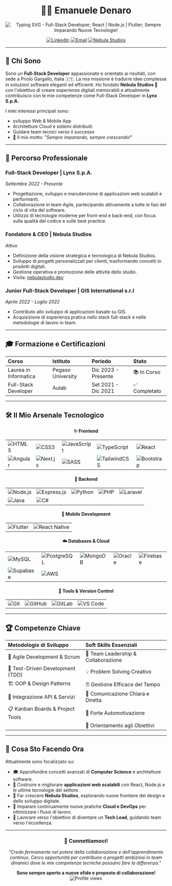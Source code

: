 <div align="center">

# 👨‍💻 Emanuele Denaro

<img src="https://readme-typing-svg.herokuapp.com?font=Fira+Code&weight=600&size=28&pause=1000&color=00D8FF&center=true&vCenter=true&width=600&lines=Full-Stack+Developer;React+%7C+Node.js+%7C+Flutter;Sempre+Imparando+Nuove+Tecnologie!" alt="Typing SVG - Full-Stack Developer; React | Node.js | Flutter; Sempre Imparando Nuove Tecnologie!" />

<p>
  <a href="https://www.linkedin.com/in/emanuele-denaro/" target="_blank"><img src="https://img.shields.io/badge/-LinkedIn-0077B5?style=for-the-badge&logo=linkedin&logoColor=white" alt="LinkedIn"></a>
  <a href="mailto:seriumbusiness@gmail.com"><img src="https://img.shields.io/badge/-Gmail-D14836?style=for-the-badge&logo=gmail&logoColor=white" alt="Email"></a>
  <a href="https://www.nebulastudio.dev/" target="_blank"><img src="https://img.shields.io/badge/-Nebula%20Studios-6C5CE7?style=for-the-badge&logo=rocket&logoColor=white" alt="Nebula Studios"></a>
</p>

</div>

---

## 🚀 Chi Sono

Sono un **Full-Stack Developer** appassionato e orientato ai risultati, con sede a Priolo Gargallo, Italia 🇮🇹.
La mia missione è tradurre idee complesse in soluzioni software eleganti ed efficienti. Ho fondato **Nebula Studios 🌌** con l'obiettivo di creare esperienze digitali memorabili e attualmente contribuisco con le mie competenze come Full-Stack Developer in **Lynx S.p.A.**

I miei interessi principali sono:
* sviluppo Web & Mobile App
* Architetture Cloud e sistemi distribuiti
* Guidare team tecnici verso il successo
* 🌱 Il mio motto: *"Sempre imparando, sempre crescendo!"*

---

## 💼 Percorso Professionale

### **Full-Stack Developer** | Lynx S.p.A.
*Settembre 2022 - Presente*
* Progettazione, sviluppo e manutenzione di applicazioni web scalabili e performanti.
* Collaborazione in team Agile, partecipando attivamente a tutte le fasi del ciclo di vita del software.
* Utilizzo di tecnologie moderne per front-end e back-end, con focus sulla qualità del codice e sulle best practice.

### **Fondatore & CEO** | Nebula Studios
*Attivo*
* Definizione della visione strategica e tecnologica di Nebula Studios.
* Sviluppo di progetti personalizzati per clienti, trasformando concetti in prodotti digitali.
* Gestione operativa e promozione delle attività dello studio.
* Visita: [nebulastudio.dev](https://www.nebulastudio.dev/)

### **Junior Full-Stack Developer** | GIS International s.r.l
*Aprile 2022 - Luglio 2022*
* Contributo allo sviluppo di applicazioni basate su GIS.
* Acquisizione di esperienza pratica nello stack full-stack e nelle metodologie di lavoro in team.

---

## 🎓 Formazione e Certificazioni

<div align="center">

| Corso                 | Istituto            | Periodo             | Stato          |
| :-------------------- | :------------------ | :------------------ | :------------- |
| Laurea in Informatica | Pegaso University   | Dic 2023 - Presente | 📚 In Corso    |
| Full-Stack Developer  | Aulab               | Set 2021 - Dic 2021 | ✅ Completato  |

</div>

---

## 🛠️ Il Mio Arsenale Tecnologico

<div align="center">

#### ✨ Frontend
|   |   |   |   |   |
|---|---|---|---|---|
| <img src="https://img.shields.io/badge/HTML5-E34F26?style=for-the-badge&logo=html5&logoColor=white" alt="HTML5"> | <img src="https://img.shields.io/badge/CSS3-1572B6?style=for-the-badge&logo=css3&logoColor=white" alt="CSS3"> | <img src="https://img.shields.io/badge/JavaScript-F7DF1E?style=for-the-badge&logo=javascript&logoColor=black" alt="JavaScript"> | <img src="https://img.shields.io/badge/TypeScript-007ACC?style=for-the-badge&logo=typescript&logoColor=white" alt="TypeScript"> | <img src="https://img.shields.io/badge/React-20232A?style=for-the-badge&logo=react&logoColor=61DAFB" alt="React"> |
| <img src="https://img.shields.io/badge/Angular-DD0031?style=for-the-badge&logo=angular&logoColor=white" alt="Angular"> | <img src="https://img.shields.io/badge/Next.js-000000?style=for-the-badge&logo=nextdotjs&logoColor=white" alt="Next.js"> | <img src="https://img.shields.io/badge/SASS-hotpink.svg?style=for-the-badge&logo=SASS&logoColor=white" alt="SASS"> | <img src="https://img.shields.io/badge/Tailwind_CSS-38B2AC?style=for-the-badge&logo=tailwind-css&logoColor=white" alt="TailwindCSS"> | <img src="https://img.shields.io/badge/Bootstrap-563D7C?style=for-the-badge&logo=bootstrap&logoColor=white" alt="Bootstrap"> |

#### 💪 Backend
|   |   |   |   |   |
|---|---|---|---|---|
| <img src="https://img.shields.io/badge/Node.js-43853D?style=for-the-badge&logo=node.js&logoColor=white" alt="Node.js"> | <img src="https://img.shields.io/badge/Express.js-404D59?style=for-the-badge" alt="Express.js"> | <img src="https://img.shields.io/badge/Python-3776AB?style=for-the-badge&logo=python&logoColor=white" alt="Python"> | <img src="https://img.shields.io/badge/PHP-777BB4?style=for-the-badge&logo=php&logoColor=white" alt="PHP"> | <img src="https://img.shields.io/badge/Laravel-FF2D20?style=for-the-badge&logo=laravel&logoColor=white" alt="Laravel"> |
| <img src="https://img.shields.io/badge/Java-ED8B00?style=for-the-badge&logo=java&logoColor=white" alt="Java"> | <img src="https://img.shields.io/badge/C%23-239120?style=for-the-badge&logo=c-sharp&logoColor=white" alt="C#"> |

#### 📱 Mobile Development
|   |   |
|---|---|
| <img src="https://img.shields.io/badge/Flutter-02569B?style=for-the-badge&logo=flutter&logoColor=white" alt="Flutter"> | <img src="https://img.shields.io/badge/React_Native-20232A?style=for-the-badge&logo=react&logoColor=61DAFB" alt="React Native"> |

#### ☁️ Databases & Cloud
|   |   |   |   |   |
|---|---|---|---|---|
| <img src="https://img.shields.io/badge/MySQL-00000F?style=for-the-badge&logo=mysql&logoColor=white" alt="MySQL"> | <img src="https://img.shields.io/badge/PostgreSQL-316192?style=for-the-badge&logo=postgresql&logoColor=white" alt="PostgreSQL"> | <img src="https://img.shields.io/badge/MongoDB-4EA94B?style=for-the-badge&logo=mongodb&logoColor=white" alt="MongoDB"> | <img src="https://img.shields.io/badge/Oracle-F80000?style=for-the-badge&logo=oracle&logoColor=white" alt="Oracle"> | <img src="https://img.shields.io/badge/Firebase-039BE5?style=for-the-badge&logo=Firebase&logoColor=white" alt="Firebase"> |
| <img src="https://img.shields.io/badge/Supabase-3ECF8E?style=for-the-badge&logo=supabase&logoColor=white" alt="Supabase"> | <img src="https://img.shields.io/badge/Amazon_AWS-232F3E?style=for-the-badge&logo=amazon-aws&logoColor=white" alt="AWS"> |

#### 🔧 Tools & Version Control
|   |   |   |   |
|---|---|---|---|
| <img src="https://img.shields.io/badge/GIT-E44C30?style=for-the-badge&logo=git&logoColor=white" alt="Git"> | <img src="https://img.shields.io/badge/GitHub-100000?style=for-the-badge&logo=github&logoColor=white" alt="GitHub"> | <img src="https://img.shields.io/badge/GitLab-330F63?style=for-the-badge&logo=gitlab&logoColor=white" alt="GitLab"> | <img src="https://img.shields.io/badge/Visual_Studio_Code-0078D4?style=for-the-badge&logo=visual%20studio%20code&logoColor=white" alt="VS Code"> |

</div>

---

## 🏆 Competenze Chiave

<div align="center">

| Metodologie di Sviluppo           | Soft Skills Essenziali            |
| :-------------------------------- | :-------------------------------- |
| 🔄 Agile Development & Scrum      | 👥 Team Leadership & Collaborazione |
| 🧪 Test-Driven Development (TDD)  | 💡 Problem Solving Creativo       |
| 🏗️ OOP & Design Patterns         | ⏰ Gestione Efficace del Tempo    |
| 🔗 Integrazione API & Servizi     | 📢 Comunicazione Chiara e Diretta  |
| 📋 Kanban Boards & Project Tools  | 🚀 Forte Automotivazione          |
|                                   | 🎯 Orientamento agli Obiettivi    |

</div>

---

## 🌟 Cosa Sto Facendo Ora

Attualmente sono focalizzato su:
* 🎓 Approfondire concetti avanzati di **Computer Science** e architetture software.
* 🔨 Costruire e migliorare **applicazioni web scalabili** con React, Node.js e le ultime tecnologie del settore.
* 🌌 Far crescere **Nebula Studios**, esplorando nuove frontiere del design e dello sviluppo digitale.
* 🌱 Imparare continuamente nuove pratiche **Cloud e DevOps** per ottimizzare i flussi di lavoro.
* 🎯 Lavorare verso l'obiettivo di diventare un **Tech Lead**, guidando team verso l'eccellenza.

---

<div align="center">

### 💬 Connettiamoci!

*"Credo fermamente nel potere della collaborazione e dell'apprendimento continuo. Cerco opportunità per contribuire a progetti ambiziosi in team dinamici dove le mie competenze tecniche possano fare la differenza."*

**Sono sempre aperto a nuove sfide e proposte di collaborazione!**
<br>
<img src="https://komarev.com/ghpvc/?username=SeriumCS&label=Profile%20views&color=0e75b6&style=flat" alt="Profile views" />

</div>

